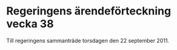 # Regeringens ärendeförteckning vecka 38

Till regeringens sammanträde torsdagen den 22 september 2011.

